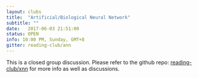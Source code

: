 ```yaml
---
layout: clubs
title:  "Artificial/Biological Neural Network"
subtitle: ""
date:   2017-06-03 21:51:00
status: OPEN
info: 10:00 PM, Sunday, GMT+8
gitter: reading-club/ann
---
```



This is a closed group discussion. Please refer to the github repo: [reading-club/xnn](https://github.com/reading-club/xnn/issues) for more info as well as discussions.
